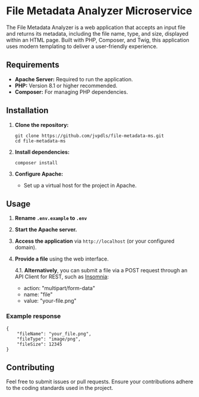 File Metadata Analyzer Microservice
======================

The File Metadata Analyzer is a web application that accepts an input file and returns its metadata, including the file name, type, and size, displayed within an HTML page. Built with PHP, Composer, and Twig, this application uses modern templating to deliver a user-friendly experience.

Requirements
------------

*   **Apache Server:** Required to run the application.
*   **PHP:** Version 8.1 or higher recommended.
*   **Composer:** For managing PHP dependencies.

Installation
------------

1.  **Clone the repository:**
    
        git clone https://github.com/jvpdls/file-metadata-ms.git
        cd file-metadata-ms
    
2.  **Install dependencies:**
    
        composer install
    
3.  **Configure Apache:**
    *   Set up a virtual host for the project in Apache.

Usage
-----

1.  **Rename `.env.example` to `.env`**
2.  **Start the Apache server.**
3.  **Access the application** via `http://localhost` (or your configured domain).
4.  **Provide a file** using the web interface.

    4.1. **Alternatively**, you can submit a file via a POST request through an API Client for REST, such as [Insomnia](https://insomnia.rest/):
    - action: "multipart/form-data"
    - name: "file"
    - value: "your-file.png"

### Example response

```
{
	"fileName": "your_file.png",
	"fileType": "image/png",
	"fileSize": 12345
}
```

Contributing
------------

Feel free to submit issues or pull requests. Ensure your contributions adhere to the coding standards used in the project.